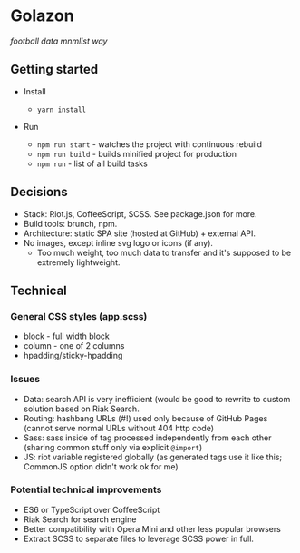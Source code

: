 Golazon
=======

*football data mnmlist way*

## Getting started

* Install
  * `yarn install`

* Run
  * `npm run start` - watches the project with continuous rebuild
  * `npm run build` - builds minified project for production
  * `npm run` - list of all build tasks

## Decisions

* Stack: Riot.js, CoffeeScript, SCSS. See package.json for more.
* Build tools: brunch, npm.
* Architecture: static SPA site (hosted at GitHub) + external API.
* No images, except inline svg logo or icons (if any).
  * Too much weight, too much data to transfer and it's supposed to be extremely lightweight.

## Technical

### General CSS styles (app.scss)

* block - full width block
* column - one of 2 columns
* hpadding/sticky-hpadding

### Issues

* Data: search API is very inefficient (would be good to rewrite to custom solution based on Riak Search.
* Routing: hashbang URLs (#!) used only because of GitHub Pages (cannot serve normal URLs without 404 http code)
* Sass: sass inside of tag processed independently from each other (sharing common stuff only via explicit `@import`)
* JS: riot variable registered globally (as generated tags use it like this; CommonJS option didn't work ok for me)

### Potential technical improvements

* ES6 or TypeScript over CoffeeScript
* Riak Search for search engine
* Better compatibility with Opera Mini and other less popular browsers
* Extract SCSS to separate files to leverage SCSS power in full.
